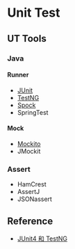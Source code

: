 # Unit Test

## UT Tools
### Java 
#### Runner
* [JUnit](Java/JUnit/README.md)
* [TestNG](Java/TestNG/README.md)
* [Spock](Java/Spock/README.md)
* SpringTest

#### Mock
* [Mockito](Mockito/README.md)
* JMockit

### Assert
* HamCrest
* AssertJ
* JSONassert

## Reference
* [JUnit4 和 TestNG](https://www.yiibai.com/testng/junit-vs-testng-comparison.html)
